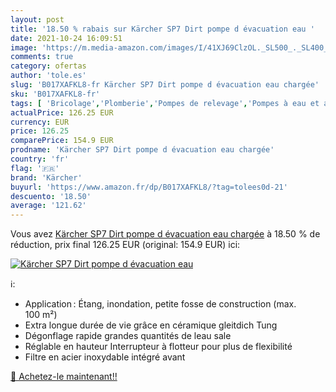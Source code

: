 ```yaml
---
layout: post
title: '18.50 % rabais sur Kärcher SP7 Dirt pompe d évacuation eau '
date: 2021-10-24 16:09:51
image: 'https://m.media-amazon.com/images/I/41XJ69ClzOL._SL500_._SL400_.jpg'
comments: true
category: ofertas
author: 'tole.es'
slug: 'B017XAFKL8-fr Kärcher SP7 Dirt pompe d évacuation eau chargée'
sku: 'B017XAFKL8-fr'
tags: [ 'Bricolage','Plomberie','Pompes de relevage','Pompes à eau et accessoires','kärcher', ]
actualPrice: 126.25 EUR
currency: EUR
price: 126.25
comparePrice: 154.9 EUR
prodname: 'Kärcher SP7 Dirt pompe d évacuation eau chargée'
country: 'fr'
flag: '🇫🇷'
brand: 'Kärcher'
buyurl: 'https://www.amazon.fr/dp/B017XAFKL8/?tag=tolees0d-21'
descuento: '18.50'
average: '121.62'
---
```


Vous avez [Kärcher SP7 Dirt pompe d évacuation eau chargée](https://www.amazon.fr/dp/B017XAFKL8/?tag=tolees0d-21)  à  18.50 % de réduction, prix final  126.25 EUR (original: 154.9 EUR) ici:

[![Kärcher SP7 Dirt pompe d évacuation eau ](https://m.media-amazon.com/images/I/41XJ69ClzOL._SL500_._SL400_.jpg)](https://www.amazon.fr/dp/B017XAFKL8/?tag=tolees0d-21)

ℹ️:

- Application : Étang, inondation, petite fosse de construction (max. 100 m²)
- Extra longue durée de vie grâce en céramique gleitdich Tung
- Dégonflage rapide grandes quantités de leau sale
- Réglable en hauteur Interrupteur à flotteur pour plus de flexibilité
- Filtre en acier inoxydable intégré avant

[🛒 Achetez-le maintenant!!](https://www.amazon.fr/dp/B017XAFKL8/?tag=tolees0d-21)
